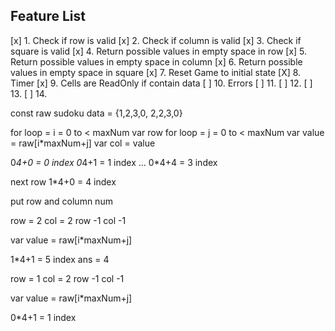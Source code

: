 ## Feature List
[x] 1. Check if row is valid
[x] 2. Check if column is valid
[x] 3. Check if square is valid
[x] 4. Return possible values in empty space in row
[x] 5. Return possible values in empty space in column
[x] 6. Return possible values in empty space in square
[x] 7. Reset Game to initial state
[X] 8. Timer
[x] 9. Cells are ReadOnly if contain data
[ ] 10. Errors
[ ] 11.
[ ] 12.
[ ] 13.
[ ] 14.

const raw sudoku data = 
{1,2,3,0,
2,2,3,0}

for loop = i = 0 to < maxNum
var row
for loop = j = 0 to < maxNum
var value = raw[i*maxNum+j]
var col = value

0*4+0 = 0 index
0*4+1 = 1 index
...
0*4+4 = 3 index

next row
1*4+0 = 4 index

put row and column num 

row = 2
col = 2
row -1
col -1

var value = raw[i*maxNum+j]

1*4+1 = 5 index
ans = 4

row = 1
col = 2
row -1
col -1

var value = raw[i*maxNum+j]

0*4+1 = 1 index

